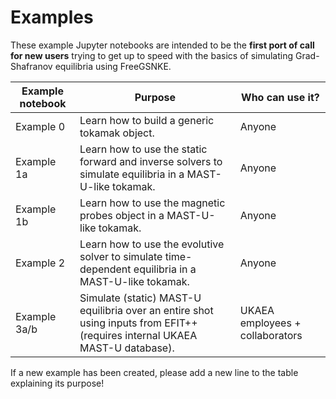 # Examples

These example Jupyter notebooks are intended to be the **first port of call for new users** trying to get up to speed with the basics of simulating Grad-Shafranov equilibria using FreeGSNKE.

| Example notebook | Purpose | Who can use it? |
| ------ | ------ | ------ | 
| Example 0 | Learn how to build a generic tokamak object. | Anyone |
| Example 1a | Learn how to use the static forward and inverse solvers to simulate equilibria in a MAST-U-like tokamak. | Anyone |
| Example 1b | Learn how to use the magnetic probes object in a MAST-U-like tokamak. | Anyone |
| Example 2 | Learn how to use the evolutive solver to simulate time-dependent equilibria in a MAST-U-like tokamak. | Anyone |
| Example 3a/b | Simulate (static) MAST-U equilibria over an entire shot using inputs from EFIT++ (requires internal UKAEA MAST-U database). | UKAEA employees + collaborators |

If a new example has been created, please add a new line to the table explaining its purpose!